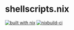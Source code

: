 # shellscripts.nix

[![built with nix](https://builtwithnix.org/badge.svg)](https://builtwithnix.org)
[![nixbuild-ci](https://github.com/quyo/shellscripts.nix/actions/workflows/nixbuild-ci.yml/badge.svg)](https://github.com/quyo/shellscripts.nix/actions/workflows/nixbuild-ci.yml)
